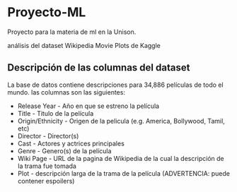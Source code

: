 # Proyecto-ML
Proyecto para la materia de ml en la Unison.

análisis del dataset Wikipedia Movie Plots de Kaggle

## Descripción de las columnas del dataset

La base de datos contiene descripciones para 34,886 películas de todo el mundo. las columnas son las siguientes:

- Release Year - Año en que se estreno la película
- Title - Titulo de la película
- Origin/Ethnicity - Origen de la pelicula (e.g. America, Bollywood, Tamil, etc)
- Director - Director(s)
- Cast - Actores y actrices principales
- Genre - Genero(s) de la película
- Wiki Page - URL de la pagina de Wikipedia de la cual la descripción de la trama fue tomada
- Plot - descripción larga de la trama de la película (ADVERTENCIA: puede contener espoilers)
